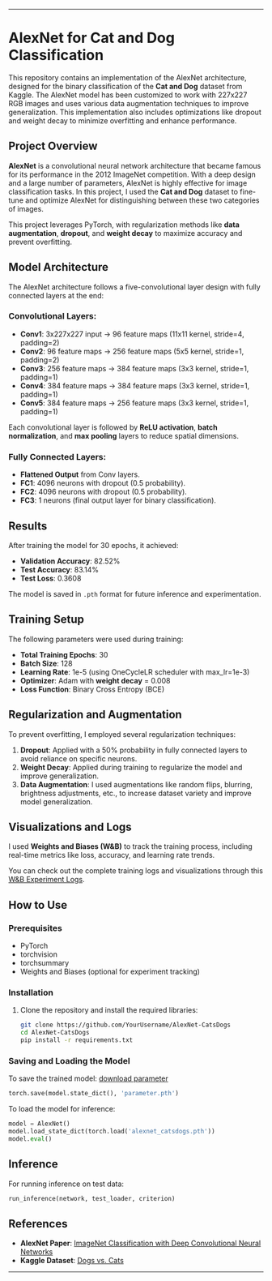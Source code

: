 
---

# AlexNet for Cat and Dog Classification

This repository contains an implementation of the AlexNet architecture, designed for the binary classification of the **Cat and Dog** dataset from Kaggle. The AlexNet model has been customized to work with 227x227 RGB images and uses various data augmentation techniques to improve generalization. This implementation also includes optimizations like dropout and weight decay to minimize overfitting and enhance performance.

## Project Overview

**AlexNet** is a convolutional neural network architecture that became famous for its performance in the 2012 ImageNet competition. With a deep design and a large number of parameters, AlexNet is highly effective for image classification tasks. In this project, I used the **Cat and Dog** dataset to fine-tune and optimize AlexNet for distinguishing between these two categories of images.

This project leverages PyTorch, with regularization methods like **data augmentation**, **dropout**, and **weight decay** to maximize accuracy and prevent overfitting.

## Model Architecture

The AlexNet architecture follows a five-convolutional layer design with fully connected layers at the end:

### Convolutional Layers:
- **Conv1**: 3x227x227 input -> 96 feature maps (11x11 kernel, stride=4, padding=2)
- **Conv2**: 96 feature maps -> 256 feature maps (5x5 kernel, stride=1, padding=2)
- **Conv3**: 256 feature maps -> 384 feature maps (3x3 kernel, stride=1, padding=1)
- **Conv4**: 384 feature maps -> 384 feature maps (3x3 kernel, stride=1, padding=1)
- **Conv5**: 384 feature maps -> 256 feature maps (3x3 kernel, stride=1, padding=1)
  
Each convolutional layer is followed by **ReLU activation**, **batch normalization**, and **max pooling** layers to reduce spatial dimensions.

### Fully Connected Layers:
- **Flattened Output** from Conv layers.
- **FC1**: 4096 neurons with dropout (0.5 probability).
- **FC2**: 4096 neurons with dropout (0.5 probability).
- **FC3**: 1 neurons (final output layer for binary classification).

## Results

After training the model for 30 epochs, it achieved:
- **Validation Accuracy**: 82.52%
- **Test Accuracy**: 83.14%
- **Test Loss**: 0.3608

The model is saved in `.pth` format for future inference and experimentation.

## Training Setup

The following parameters were used during training:

- **Total Training Epochs**: 30
- **Batch Size**: 128
- **Learning Rate**: 1e-5 (using OneCycleLR scheduler with max_lr=1e-3)
- **Optimizer**: Adam with **weight decay** = 0.008
- **Loss Function**: Binary Cross Entropy (BCE)

## Regularization and Augmentation

To prevent overfitting, I employed several regularization techniques:

1. **Dropout**: Applied with a 50% probability in fully connected layers to avoid reliance on specific neurons.
2. **Weight Decay**: Applied during training to regularize the model and improve generalization.
3. **Data Augmentation**: I used augmentations like random flips, blurring, brightness adjustments, etc., to increase dataset variety and improve model generalization.

## Visualizations and Logs

I used **Weights and Biases (W&B)** to track the training process, including real-time metrics like loss, accuracy, and learning rate trends.

You can check out the complete training logs and visualizations through this [W&B Experiment Logs](https://wandb.ai/sccsmartcode-prometheus-/AlexNet).

## How to Use

### Prerequisites

- PyTorch
- torchvision
- torchsummary
- Weights and Biases (optional for experiment tracking)

### Installation

1. Clone the repository and install the required libraries:

    ```bash
    git clone https://github.com/YourUsername/AlexNet-CatsDogs
    cd AlexNet-CatsDogs
    pip install -r requirements.txt
    ```

### Saving and Loading the Model

To save the trained model:
[download parameter](https://drive.google.com/file/d/1bG6YLLMaiFKZYXPUHxg_2WmcdSz7-wqm/view?usp=sharing)

```python
torch.save(model.state_dict(), 'parameter.pth')
```

To load the model for inference:

```python
model = AlexNet()
model.load_state_dict(torch.load('alexnet_catsdogs.pth'))
model.eval()
```

## Inference

For running inference on test data:

```python
run_inference(network, test_loader, criterion)
```

## References

- **AlexNet Paper**: [ImageNet Classification with Deep Convolutional Neural Networks](https://papers.nips.cc/paper/4824-imagenet-classification-with-deep-convolutional-neural-networks.pdf)
- **Kaggle Dataset**: [Dogs vs. Cats](https://www.kaggle.com/c/dogs-vs-cats)

---
